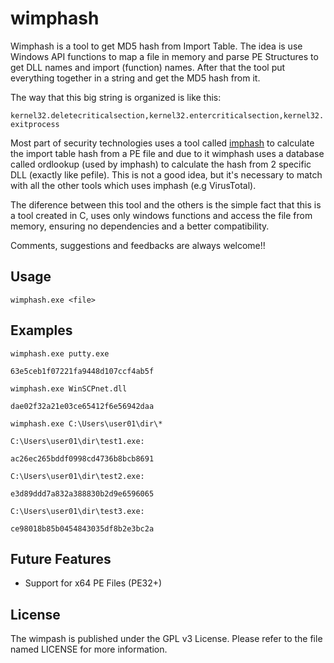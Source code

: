 # wimphash

Wimphash is a tool to get MD5 hash from Import Table. The idea is use Windows API functions to map a file in memory and parse PE Structures to get DLL names and import (function) names. After that the tool put everything together in a string and get the MD5 hash from it.

The way that this big string is organized is like this:

```kernel32.deletecriticalsection,kernel32.entercriticalsection,kernel32.exitprocess```

Most part of security technologies uses a tool called [imphash](https://github.com/erocarrera/pefile) to calculate the import table hash from a PE file and due to it wimphash uses a database called ordlookup (used by imphash) to calculate the hash from 2 specific DLL (exactly like pefile). This is not a good idea, but it's necessary to match with all the other tools which uses imphash (e.g VirusTotal).

The diference between this tool and the others is the simple fact that this is a tool created in C, uses only windows functions and access the file from memory, ensuring no dependencies and a better compatibility.

Comments, suggestions and feedbacks are always welcome!!

## **Usage**

```wimphash.exe <file>```

## **Examples**

```
wimphash.exe putty.exe

63e5ceb1f07221fa9448d107ccf4ab5f

wimphash.exe WinSCPnet.dll

dae02f32a21e03ce65412f6e56942daa

```
    
```    
wimphash.exe C:\Users\user01\dir\*

C:\Users\user01\dir\test1.exe:

ac26ec265bddf0998cd4736b8bcb8691

C:\Users\user01\dir\test2.exe:

e3d89ddd7a832a388830b2d9e6596065

C:\Users\user01\dir\test3.exe:

ce98018b85b0454843035df8b2e3bc2a

```

## **Future Features**

- Support for x64 PE Files (PE32+)

## **License**

The wimpash is published under the GPL v3 License. Please refer to the file named LICENSE for more information.

